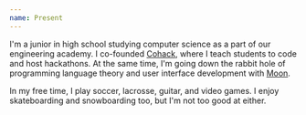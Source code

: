 ```yaml
---
name: Present
---
```


I'm a junior in high school studying computer science as a part of our engineering academy. I co-founded [Cohack](https://cohack.co), where I teach students to code and host hackathons. At the same time, I'm going down the rabbit hole of programming language theory and user interface development with [Moon](https://moonjs.org).

In my free time, I play soccer, lacrosse, guitar, and video games. I enjoy skateboarding and snowboarding too, but I'm not too good at either.
